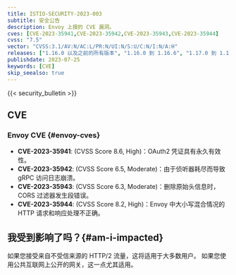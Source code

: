 ```yaml
---
title: ISTIO-SECURITY-2023-003
subtitle: 安全公告
description: Envoy 上报的 CVE 漏洞。
cves: [CVE-2023-35941,CVE-2023-35942,CVE-2023-35943,CVE-2023-35944]
cvss: "7.5"
vector: "CVSS:3.1/AV:N/AC:L/PR:N/UI:N/S:U/C:N/I:N/A:H"
releases: ["1.16.0 以及之前的所有版本", "1.16.0 到 1.16.6", "1.17.0 到 1.17.4", "1.18.0 到 1.18.1"]
publishdate: 2023-07-25
keywords: [CVE]
skip_seealso: true
---
```


{{< security_bulletin >}}

## CVE

### Envoy CVE {#envoy-cves}

- __CVE-2023-35941__:
  (CVSS Score 8.6, High)：OAuth2 凭证具有永久有效性。
- __CVE-2023-35942__:
  (CVSS Score 6.5, Moderate)：由于侦听器耗尽而导致 gRPC 访问日志崩溃。
- __CVE-2023-35943__:
  (CVSS Score 6.3, Moderate)：删除原始头信息时，CORS 过滤器发生段错误。
- __CVE-2023-35944__:
  (CVSS Score 8.2, High)：Envoy 中大小写混合情况的 HTTP 请求和响应处理不正确。

## 我受到影响了吗？{#am-i-impacted}

如果您接受来自不受信来源的 HTTP/2 流量，这将适用于大多数用户。
如果您使用公共互联网上公开的网关，这一点尤其适用。
